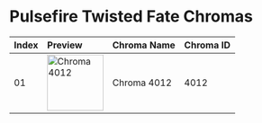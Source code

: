 # Pulsefire Twisted Fate Chromas

| Index | Preview | Chroma Name | Chroma ID |
|:---|:---|:---|:---|
| 01 | <img src='https://raw.communitydragon.org/latest/plugins/rcp-be-lol-game-data/global/default/v1/champion-chroma-images/4/4012.png' alt='Chroma 4012' width='100'> | Chroma 4012 | 4012 |

